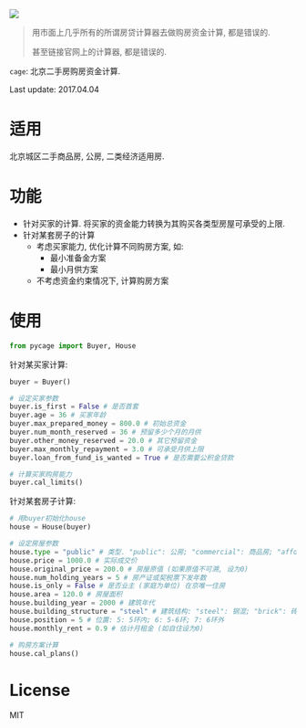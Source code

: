 ![](https://upload.wikimedia.org/wikipedia/commons/8/82/ColorBeijingMap.png)

> 用市面上几乎所有的所谓房贷计算器去做购房资金计算, 都是错误的.
>
> 甚至链接官网上的计算器, 都是错误的.

`cage`: 北京二手房购房资金计算.

Last update: 2017.04.04

# 适用

北京城区二手商品房, 公房, 二类经济适用房.

# 功能

- 针对买家的计算. 将买家的资金能力转换为其购买各类型房屋可承受的上限.
- 针对某套房子的计算
  - 考虑买家能力, 优化计算不同购房方案, 如:
    - 最小准备金方案
    - 最小月供方案
  - 不考虑资金约束情况下, 计算购房方案

# 使用

```python
from pycage import Buyer, House
```

针对某买家计算:

```python
buyer = Buyer()

# 设定买家参数 
buyer.is_first = False # 是否首套
buyer.age = 36 # 买家年龄
buyer.max_prepared_money = 800.0 # 初始总资金
buyer.num_month_reserved = 36 # 预留多少个月的月供
buyer.other_money_reserved = 20.0 # 其它预留资金
buyer.max_monthly_repayment = 3.0 # 可承受月供上限
buyer.loan_from_fund_is_wanted = True # 是否需要公积金贷款

# 计算买家购房能力
buyer.cal_limits()
```

针对某套房子计算:

```python
# 用buyer初始化house
house = House(buyer)

# 设定房屋参数
house.type = "public" # 类型. "public": 公房; "commercial": 商品房; "affordable2": 二类经适房
house.price = 1000.0 # 实际成交价
house.original_price = 200.0 # 房屋原值 (如果原值不可溯, 设为0)
house.num_holding_years = 5 # 房产证或契税票下发年数
house.is_only = False # 是否业主 (家庭为单位) 在京唯一住房
house.area = 120.0 # 房屋面积
house.building_year = 2000 # 建筑年代
house.building_structure = "steel" # 建筑结构: "steel": 钢混; "brick": 砖混
house.position = 5 # 位置: 5: 5环内; 6: 5-6环; 7: 6环外
house.monthly_rent = 0.9 # 估计月租金 (如自住设为0)

# 购房方案计算
house.cal_plans()
```

# License

MIT